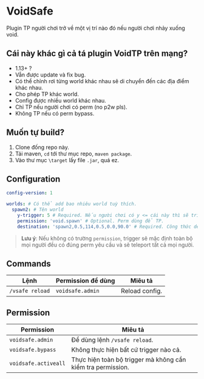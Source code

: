 # VoidSafe

Plugin TP người chơi trở về một vị trí nào đó nếu người chơi nhảy xuống void.

## Cái này khác gì cả tá plugin VoidTP trên mạng?

- 1.13+ ?
- Vẫn được update và fix bug.
- Có thể chỉnh rơi từng world khác nhau sẽ di chuyển đến các địa điểm khác nhau.
- Cho phép TP khác world.
- Config được nhiều world khác nhau.
- Chỉ TP nếu người chơi có perm (no p2w pls).
- Không TP nếu có perm bypass.

## Muốn tự build?

1. Clone đống repo này.
2. Tải maven, `cd` tới thư mục repo, `maven package`.
3. Vào thư mục `\target` lấy file `.jar`, quá ez.

## Configuration

```yaml
config-version: 1

worlds: # Có thể add bao nhiêu world tuỳ thích.
  spawn2: # Tên world
    y-trigger: 5 # Required. Nếu người chơi có y <= cái này thì sẽ trigger event
    permission: 'void.spawn' # Optional. Perm dùng để TP.
    destination: 'spawn2,0.5,114,0.5,0.0,90.0' # Required. Công thức destination: 'tên world,x,y,z,pitch,yaw'
```

> **Lưu ý**: Nếu không có trường `permission`, trigger sẽ mặc định toàn bộ mọi người đều có đúng perm yêu cầu và sẽ teleport tất cả mọi người.

## Commands

|Lệnh|Permission để dùng|Miêu tả|
|---|---|---|
|`/vsafe reload`|`voidsafe.admin`|Reload config.|

## Permission

|Permission|Miêu tả|
|---|---|
|`voidsafe.admin`|Để dùng lệnh `/vsafe reload`.|
|`voidsafe.bypass`|Không thực hiện bất cứ trigger nào cả.|
|`voidsafe.activeall`|Thực hiện toàn bộ trigger mà không cần kiểm tra permission.|